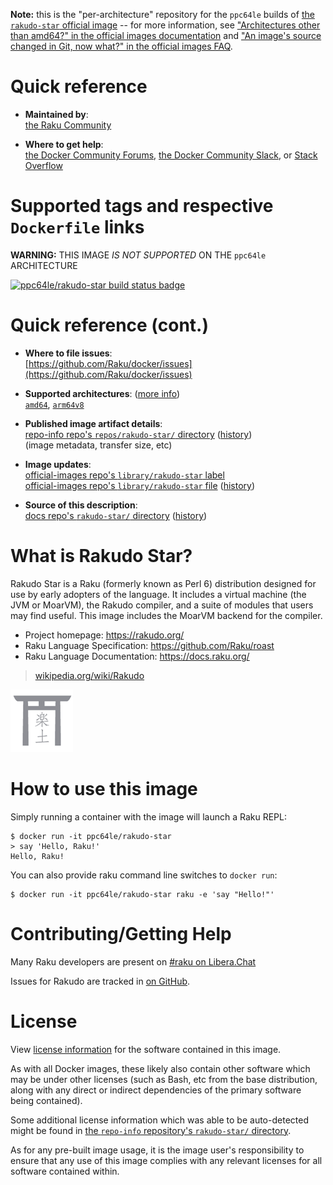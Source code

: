 <!--

********************************************************************************

WARNING:

    DO NOT EDIT "rakudo-star/README.md"

    IT IS AUTO-GENERATED

    (from the other files in "rakudo-star/" combined with a set of templates)

********************************************************************************

-->

**Note:** this is the "per-architecture" repository for the `ppc64le` builds of [the `rakudo-star` official image](https://hub.docker.com/_/rakudo-star) -- for more information, see ["Architectures other than amd64?" in the official images documentation](https://github.com/docker-library/official-images#architectures-other-than-amd64) and ["An image's source changed in Git, now what?" in the official images FAQ](https://github.com/docker-library/faq#an-images-source-changed-in-git-now-what).

# Quick reference

-	**Maintained by**:  
	[the Raku Community](https://github.com/Raku/docker)

-	**Where to get help**:  
	[the Docker Community Forums](https://forums.docker.com/), [the Docker Community Slack](https://dockr.ly/slack), or [Stack Overflow](https://stackoverflow.com/search?tab=newest&q=docker)

# Supported tags and respective `Dockerfile` links

**WARNING:** THIS IMAGE *IS NOT SUPPORTED* ON THE `ppc64le` ARCHITECTURE

[![ppc64le/rakudo-star build status badge](https://img.shields.io/jenkins/s/https/doi-janky.infosiftr.net/job/multiarch/job/ppc64le/job/rakudo-star.svg?label=ppc64le/rakudo-star%20%20build%20job)](https://doi-janky.infosiftr.net/job/multiarch/job/ppc64le/job/rakudo-star/)

# Quick reference (cont.)

-	**Where to file issues**:  
	[https://github.com/Raku/docker/issues](https://github.com/Raku/docker/issues)

-	**Supported architectures**: ([more info](https://github.com/docker-library/official-images#architectures-other-than-amd64))  
	[`amd64`](https://hub.docker.com/r/amd64/rakudo-star/), [`arm64v8`](https://hub.docker.com/r/arm64v8/rakudo-star/)

-	**Published image artifact details**:  
	[repo-info repo's `repos/rakudo-star/` directory](https://github.com/docker-library/repo-info/blob/master/repos/rakudo-star) ([history](https://github.com/docker-library/repo-info/commits/master/repos/rakudo-star))  
	(image metadata, transfer size, etc)

-	**Image updates**:  
	[official-images repo's `library/rakudo-star` label](https://github.com/docker-library/official-images/issues?q=label%3Alibrary%2Frakudo-star)  
	[official-images repo's `library/rakudo-star` file](https://github.com/docker-library/official-images/blob/master/library/rakudo-star) ([history](https://github.com/docker-library/official-images/commits/master/library/rakudo-star))

-	**Source of this description**:  
	[docs repo's `rakudo-star/` directory](https://github.com/docker-library/docs/tree/master/rakudo-star) ([history](https://github.com/docker-library/docs/commits/master/rakudo-star))

# What is Rakudo Star?

Rakudo Star is a Raku (formerly known as Perl 6) distribution designed for use by early adopters of the language. It includes a virtual machine (the JVM or MoarVM), the Rakudo compiler, and a suite of modules that users may find useful. This image includes the MoarVM backend for the compiler.

-	Project homepage: https://rakudo.org/
-	Raku Language Specification: https://github.com/Raku/roast
-	Raku Language Documentation: https://docs.raku.org/

> [wikipedia.org/wiki/Rakudo](https://en.wikipedia.org/wiki/Rakudo)

![logo](https://raw.githubusercontent.com/docker-library/docs/48ac05ac94903844bfbdea1fb361676a904f9d85/rakudo-star/logo.png)

# How to use this image

Simply running a container with the image will launch a Raku REPL:

```console
$ docker run -it ppc64le/rakudo-star
> say 'Hello, Raku!'
Hello, Raku!
```

You can also provide raku command line switches to `docker run`:

```console
$ docker run -it ppc64le/rakudo-star raku -e 'say "Hello!"'
```

# Contributing/Getting Help

Many Raku developers are present on [#raku on Libera.Chat](https://kiwiirc.com/client/irc.libera.chat/#raku)

Issues for Rakudo are tracked in [on GitHub](https://github.com/rakudo/rakudo/issues).

# License

View [license information](https://github.com/rakudo/star/blob/master/LICENSE) for the software contained in this image.

As with all Docker images, these likely also contain other software which may be under other licenses (such as Bash, etc from the base distribution, along with any direct or indirect dependencies of the primary software being contained).

Some additional license information which was able to be auto-detected might be found in [the `repo-info` repository's `rakudo-star/` directory](https://github.com/docker-library/repo-info/tree/master/repos/rakudo-star).

As for any pre-built image usage, it is the image user's responsibility to ensure that any use of this image complies with any relevant licenses for all software contained within.
